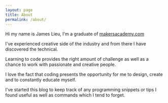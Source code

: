 ```yaml
---
layout: page
title: About
permalink: /about/
---
```


Hi my name is James Lieu, I'm a graduate of [makersacademy.com](http://makersacademy.com/)


I've experienced creative side of the industry and from there I have discovered the technical.

Learning to code provides the right amount of challenge as well as a chance to work with passionate and creative people.

I love the fact that coding presents the opportunity for me to design, create and to constantly educate myself.

I've started this blog to keep track of any programming snippets or tips I found useful as well as commands which I tend to forget.
